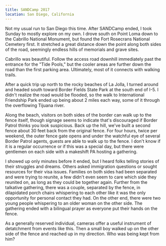 ```yaml
---
title: SANDCamp 2017
location: San Diego, California
---
```


Not my usual run to San Diego this time. After SANDCamp ended, I took Sunday to
mostly explore on my own. I drove south on Point Loma down to the Cabrillo
National Monument, but found the Fort Rosecrans National Cemetery first. It
stretched a great distance down the point along both sides of the road,
seemingly endless hills of memorials and grave sites.

Cabrillo was beautiful. Follow the access road downhill immediately past the
entrance for the "Tide Pools," but the cooler areas are further down the road
than the first parking area. Ultimately, most of it connects with walking
trails.

After a quick trip up north to the rocky beaches of La Jolla, I turned around
and headed south toward Border Fields State Park at the south end of I-5. I
didn't realize the road would be flooded, so the walk to International
Friendship Park ended up being about 2 miles each way, some of it through the
overflowing Tijuana river.

Along the beach, visitors on both sides of the border can walk up to the fence
itself, though signage seems to indicate that's discouraged if Border Patrol
thinks you look suspicious. Back up the hill, we've built a second fence about
30 feet back from the original fence. For four hours, twice per weekend, the
outer fence gate opens and under the watchful eye of several Border Patrol
agents, guests are able to walk up to the fence. I don't know if it is a regular
occurrence or if this was a special day, but there were gentlemen on each side
with a makeshift PA hosting a gathering.

I showed up only minutes before it ended, but I heard folks telling stories of
their struggles and dreams. Others asked immigration questions or sought
resources for their visa issues. Families on both sides had been separated and
were trying to reunite, a few didn't even seem to care which side they reunited
on, as long as they could be together again. Further from the talkative
gathering, there was a couple, separated by the fence, in dilapidated porch
chairs whispering to each other like it was the only opportunity for personal
contact they had. On the other end, there were two young people whispering to an
older woman on the other side. The gathering ended with a bilingual prayer as
everyone put their hands on the fence.

As a generally reserved individual, cameras offer a useful instrument of
detatchment from events like this. Then a small boy walked up on the other side
of the fence and reached up in my direction. Who was being kept from him?
